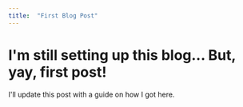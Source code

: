 ```yaml
---
title:  "First Blog Post"
---
```


# I'm still setting up this blog... But, yay, first post!
I'll update this post with a guide on how I got here.
